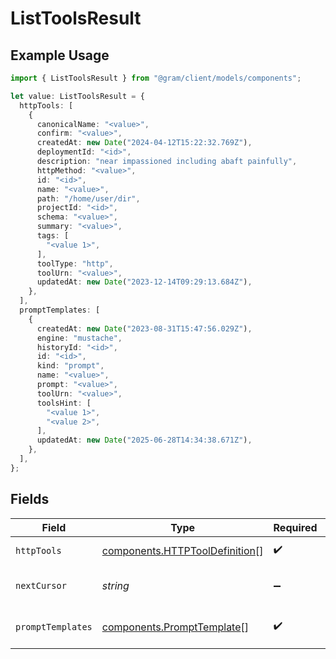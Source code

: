 # ListToolsResult

## Example Usage

```typescript
import { ListToolsResult } from "@gram/client/models/components";

let value: ListToolsResult = {
  httpTools: [
    {
      canonicalName: "<value>",
      confirm: "<value>",
      createdAt: new Date("2024-04-12T15:22:32.769Z"),
      deploymentId: "<id>",
      description: "near impassioned including abaft painfully",
      httpMethod: "<value>",
      id: "<id>",
      name: "<value>",
      path: "/home/user/dir",
      projectId: "<id>",
      schema: "<value>",
      summary: "<value>",
      tags: [
        "<value 1>",
      ],
      toolType: "http",
      toolUrn: "<value>",
      updatedAt: new Date("2023-12-14T09:29:13.684Z"),
    },
  ],
  promptTemplates: [
    {
      createdAt: new Date("2023-08-31T15:47:56.029Z"),
      engine: "mustache",
      historyId: "<id>",
      id: "<id>",
      kind: "prompt",
      name: "<value>",
      prompt: "<value>",
      toolUrn: "<value>",
      toolsHint: [
        "<value 1>",
        "<value 2>",
      ],
      updatedAt: new Date("2025-06-28T14:34:38.671Z"),
    },
  ],
};
```

## Fields

| Field                                                                            | Type                                                                             | Required                                                                         | Description                                                                      |
| -------------------------------------------------------------------------------- | -------------------------------------------------------------------------------- | -------------------------------------------------------------------------------- | -------------------------------------------------------------------------------- |
| `httpTools`                                                                      | [components.HTTPToolDefinition](../../models/components/httptooldefinition.md)[] | :heavy_check_mark:                                                               | The list of HTTP tools                                                           |
| `nextCursor`                                                                     | *string*                                                                         | :heavy_minus_sign:                                                               | The cursor to fetch results from                                                 |
| `promptTemplates`                                                                | [components.PromptTemplate](../../models/components/prompttemplate.md)[]         | :heavy_check_mark:                                                               | The list of prompt templates                                                     |